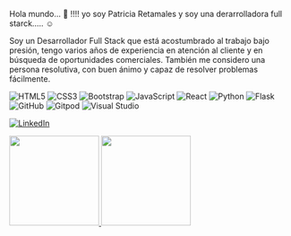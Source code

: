 Hola mundo... 👋  !!!! yo soy Patricia Retamales y soy una derarrolladora full starck..... ☺️

Soy un Desarrollador Full Stack que está acostumbrado al trabajo bajo presión, tengo varios años de experiencia en atención al cliente y en búsqueda de oportunidades comerciales. También me considero una persona resolutiva, con buen ánimo y capaz de resolver problemas fácilmente.

![HTML5](https://img.shields.io/badge/html5-%23E34F26.svg?style=for-the-badge&logo=html5&logoColor=white)
![CSS3](https://img.shields.io/badge/css3-%231572B6.svg?style=for-the-badge&logo=css3&logoColor=white) 
![Bootstrap](https://img.shields.io/badge/bootstrap-%23563D7C.svg?style=for-the-badge&logo=bootstrap&logoColor=white)
![JavaScript](https://img.shields.io/badge/javascript-%23323330.svg?style=for-the-badge&logo=javascript&logoColor=%23F7DF1E)
![React](https://img.shields.io/badge/react-%2320232a.svg?style=for-the-badge&logo=react&logoColor=%2361DAFB)
![Python](https://img.shields.io/badge/python-3670A0?style=for-the-badge&logo=python&logoColor=ffdd54)
![Flask](https://img.shields.io/badge/flask-%23000.svg?style=for-the-badge&logo=flask&logoColor=white)
![GitHub](https://img.shields.io/badge/github-%23121011.svg?style=for-the-badge&logo=github&logoColor=white)
![Gitpod](https://img.shields.io/badge/gitpod-f06611.svg?style=for-the-badge&logo=gitpod&logoColor=white)
![Visual Studio](https://img.shields.io/badge/Visual%20Studio-5C2D91.svg?style=for-the-badge&logo=visual-studio&logoColor=white)




<a href="" target="_blank"> ![LinkedIn](https://img.shields.io/badge/linkedin-%230077B5.svg?style=for-the-badge&logo=linkedin&logoColor=white)</a>



<a href="https://github.com/patty258012">
    <img height="160rem" src="https://github-readme-stats.vercel.app/api?username=patty258012o&show_icons=true&theme=dracula&include_all_commits=true&count_private=true"/>
    <img height="160em" src="https://github-readme-stats.vercel.app/api/top-langs/?username=patty258012&layout=compact&langs_count=7&theme=dracula"/>

